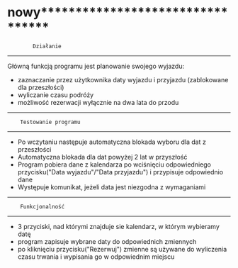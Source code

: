 # nowy*********************************
			Działanie
*********************************
Główną funkcją programu jest planowanie swojego wyjazdu:
- zaznaczanie przez użytkownika daty wyjazdu i przyjazdu (zablokowane dla przeszłości)
- wyliczanie czasu podróży 
- możliwość rezerwacji wyłącznie na dwa lata do przodu

*********************************
		Testowanie programu
*********************************
- Po wczytaniu następuje automatyczna blokada wyboru dla dat z przeszłości
- Automatyczna blokada dla dat powyżej 2 lat w przyszłość
- Program pobiera dane z kalendarza po wciśnięciu odpowiedniego przycisku("Data wyjazdu"/"Data przyjazdu") i przypisuje odpowiednio dane
- Występuje komunikat, jeżeli data jest niezgodna z wymaganiami

*********************************
		Funkcjonalność
*********************************
- 3 przyciski, nad którymi znajduje sie kalendarz, w którym wybieramy datę
- program zapisuje wybrane daty do odpowiednich zmiennych
- po kliknięciu przycisku("Rezerwuj") zmienne są używane do wyliczenia czasu trwania i wypisania go w odpowiednim miejscu

